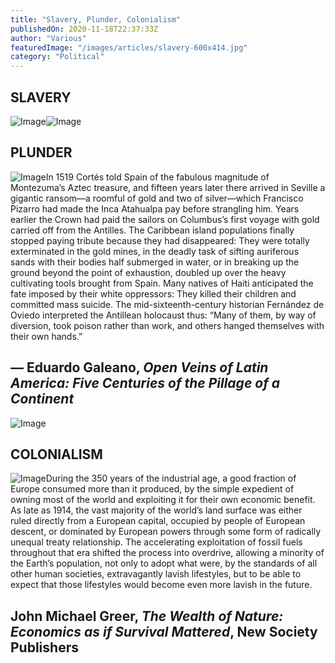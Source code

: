 ```yaml
---
title: "Slavery, Plunder, Colonialism"
publishedOn: 2020-11-18T22:37:33Z
author: "Various"
featuredImage: "/images/articles/slavery-600x414.jpg"
category: "Political"
---
```


## SLAVERY

![Image](/images/articles/slavery-600x414.jpg)![Image](/images/articles/thomas-jefferson-343x400.jpg)
## PLUNDER

![Image](/images/articles/plunder-columbus-arriving-america-600x466.jpg)In 1519 Cortés told Spain of the fabulous magnitude of Montezuma’s Aztec treasure, and fifteen years later there arrived in Seville a gigantic ransom—a roomful of gold and two of silver—which Francisco Pizarro had made the Inca Atahualpa pay before strangling him. Years earlier the Crown had paid the sailors on Columbus’s first voyage with gold carried off from the Antilles. The Caribbean island populations finally stopped paying tribute because they had disappeared: They were totally exterminated in the gold mines, in the deadly task of sifting auriferous sands with their bodies half submerged in water, or in breaking up the ground beyond the point of exhaustion, doubled up over the heavy cultivating tools brought from Spain. Many natives of Haiti anticipated the fate imposed by their white oppressors: They killed their children and committed mass suicide. The mid-sixteenth-century historian Fernández de Oviedo interpreted the Antillean holocaust thus: “Many of them, by way of diversion, took poison rather than work, and others hanged themselves with their own hands.”

## — Eduardo Galeano, *Open Veins of Latin America: Five Centuries of the Pillage of a Continent*

![Image](/images/articles/cristopher-columbus-400x486.jpg)
## COLONIALISM

![Image](/images/articles/colonialism-600x424.jpg)During the 350 years of the industrial age, a good fraction of Europe consumed more than it produced, by the simple expedient of owning most of the world and exploiting it for their own economic benefit. As late as 1914, the vast majority of the world’s land surface was either ruled directly from a European capital, occupied by people of European descent, or dominated by European powers through some form of radically unequal treaty relationship. The accelerating exploitation of fossil fuels throughout that era shifted the process into overdrive, allowing a minority of the Earth’s population, not only to adopt what were, by the standards of all other human societies, extravagantly lavish lifestyles, but to be able to expect that those lifestyles would become even more lavish in the future.

## John Michael Greer, *The Wealth of Nature: Economics as if Survival Mattered*, New Society Publishers

‍

‍
